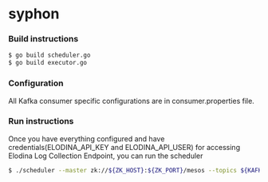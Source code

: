 # syphon

### Build instructions
```sh
$ go build scheduler.go
$ go build executor.go
```
 
### Configuration
All Kafka consumer specific configurations are in consumer.properties file.
 
### Run instructions
Once you have everything configured and have credentials(ELODINA_API_KEY and ELODINA_API_USER) for accessing Elodina Log Collection Endpoint, you can run the scheduler
```sh
$ ./scheduler --master zk://${ZK_HOST}:${ZK_PORT}/mesos --topics ${KAFKA_TOPICS} --task.threads 1 --artifacts.host ${ARTIFACT_SERVER_HOST} --artifacts.port ${ARTIFACT_SERVER_PORT} --cpu.per.task 0.1 --mem.per.task 128 --ssl.cert cert.pem --ssl.key key.pem --ssl.cacert server.crt --consumer.config consumer.properties --target.url ${ELODINA_HTTP_ENDPOINT} --api.key ${ELODINA_API_KEY} --api.user ${ELODINA_API_USER} --insecure
```
